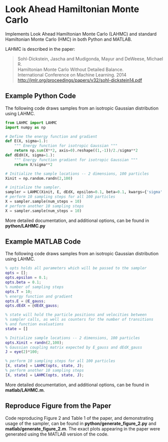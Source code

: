 Look Ahead Hamiltonian Monte Carlo
==================================

Implements Look Ahead Hamiltonian Monte Carlo (LAHMC) and standard Hamiltonian Monte Carlo (HMC) in both Python and MATLAB.

LAHMC is described in the paper:<br>
> Sohl-Dickstein, Jascha and Mudigonda, Mayur and DeWeese, Michael R.<br>
> Hamiltonian Monte Carlo Without Detailed Balance.<br>
> International Conference on Machine Learning. 2014<br>
> http://jmlr.org/proceedings/papers/v32/sohl-dickstein14.pdf

## Example Python Code

The following code draws samples from an isotropic Gaussian distribution using LAHMC.

```python
from LAHMC import LAHMC
import numpy as np

# Define the energy function and gradient
def E(X, sigma=1.):
    """ Energy function for isotropic Gaussian """
    return np.sum(X**2, axis=0).reshape((1,-1))/2./sigma**2
def dEdX(X, sigma=1.):
    """ Energy function gradient for isotropic Gaussian """
    return X/sigma**2

# Initialize the sample locations -- 2 dimensions, 100 particles
Xinit = np.random.randn(2,100)

# initialize the sampler.
sampler = LAHMC(Xinit, E, dEdX, epsilon=0.1, beta=0.1, kwargs={'sigma':0.1})
# perform 10 sampling steps for all 100 particles
X = sampler.sample(num_steps = 10)
# perform another 10 sampling steps
X = sampler.sample(num_steps = 10)
```

More detailed documentation, and additional options, can be found in **python/LAHMC.py**

## Example MATLAB Code

The following code draws samples from an isotropic Gaussian distribution using LAHMC.

```MATLAB
% opts holds all parameters which will be passed to the sampler
opts = [];
opts.epsilon = 0.1;
opts.beta = 0.1;
% number of sampling steps
opts.T = 10;
% energy function and gradient
opts.E = @E_gauss;
opts.dEdX = @dEdX_gauss;

% state will hold the particle positions and velocities between
% sampler calls, as well as counters for the number of transitions
% and function evaluations
state = []

% Initialize sample locations -- 2 dimensions, 100 particles
opts.Xinit = randn(2,100);
% Gaussian coupling matrix expected by E_gauss and dEdX_gauss
J = eye(2)*100;

% perform 10 sampling steps for all 100 particles
[X, state] = LAHMC(opts, state, J);
% perform another 10 sampling steps
[X, state] = LAHMC(opts, state, J);
```

More detailed documentation, and additional options, can be found in **matlab/LAHMC.m**.

## Reproduce Figure from the Paper

Code reproducing Figure 2 and Table 1 of the paper, and demonstrating usage of the sampler, can be found in **python/generate_figure_2.py** and **matlab/generate_figure_2.m**.  The exact plots appearing in the paper were generated using the MATLAB version of the code.
